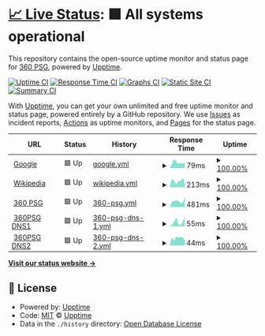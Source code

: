 # [📈 Live Status](https://upptime.360psg.net): <!--live status--> **🟩 All systems operational**

This repository contains the open-source uptime monitor and status page for [360 PSG](https://www.360psg.com), powered by [Upptime](https://github.com/upptime/upptime).

[![Uptime CI](https://github.com/360psg/upptime/workflows/Uptime%20CI/badge.svg)](https://github.com/360psg/upptime/actions?query=workflow%3A%22Uptime+CI%22)
[![Response Time CI](https://github.com/360psg/upptime/workflows/Response%20Time%20CI/badge.svg)](https://github.com/360psg/upptime/actions?query=workflow%3A%22Response+Time+CI%22)
[![Graphs CI](https://github.com/360psg/upptime/workflows/Graphs%20CI/badge.svg)](https://github.com/360psg/upptime/actions?query=workflow%3A%22Graphs+CI%22)
[![Static Site CI](https://github.com/360psg/upptime/workflows/Static%20Site%20CI/badge.svg)](https://github.com/360psg/upptime/actions?query=workflow%3A%22Static+Site+CI%22)
[![Summary CI](https://github.com/360psg/upptime/workflows/Summary%20CI/badge.svg)](https://github.com/360psg/upptime/actions?query=workflow%3A%22Summary+CI%22)

With [Upptime](https://upptime.js.org), you can get your own unlimited and free uptime monitor and status page, powered entirely by a GitHub repository. We use [Issues](https://github.com/upptime/upptime/issues) as incident reports, [Actions](https://github.com/360psg/upptime/actions) as uptime monitors, and [Pages](https://demo.upptime.js.org) for the status page.

<!--start: status pages-->
<!-- This summary is generated by Upptime (https://github.com/upptime/upptime) -->
<!-- Do not edit this manually, your changes will be overwritten -->
<!-- prettier-ignore -->
| URL | Status | History | Response Time | Uptime |
| --- | ------ | ------- | ------------- | ------ |
| <img alt="" src="https://favicons.githubusercontent.com/www.google.com" height="13"> [Google](https://www.google.com) | 🟩 Up | [google.yml](https://github.com/360PSG/upptime/commits/HEAD/history/google.yml) | <details><summary><img alt="Response time graph" src="./graphs/google/response-time-week.png" height="20"> 79ms</summary><br><a href="https://upptime.360psg.net/history/google"><img alt="Response time 75" src="https://img.shields.io/endpoint?url=https%3A%2F%2Fraw.githubusercontent.com%2F360PSG%2Fupptime%2FHEAD%2Fapi%2Fgoogle%2Fresponse-time.json"></a><br><a href="https://upptime.360psg.net/history/google"><img alt="24-hour response time 81" src="https://img.shields.io/endpoint?url=https%3A%2F%2Fraw.githubusercontent.com%2F360PSG%2Fupptime%2FHEAD%2Fapi%2Fgoogle%2Fresponse-time-day.json"></a><br><a href="https://upptime.360psg.net/history/google"><img alt="7-day response time 79" src="https://img.shields.io/endpoint?url=https%3A%2F%2Fraw.githubusercontent.com%2F360PSG%2Fupptime%2FHEAD%2Fapi%2Fgoogle%2Fresponse-time-week.json"></a><br><a href="https://upptime.360psg.net/history/google"><img alt="30-day response time 75" src="https://img.shields.io/endpoint?url=https%3A%2F%2Fraw.githubusercontent.com%2F360PSG%2Fupptime%2FHEAD%2Fapi%2Fgoogle%2Fresponse-time-month.json"></a><br><a href="https://upptime.360psg.net/history/google"><img alt="1-year response time 75" src="https://img.shields.io/endpoint?url=https%3A%2F%2Fraw.githubusercontent.com%2F360PSG%2Fupptime%2FHEAD%2Fapi%2Fgoogle%2Fresponse-time-year.json"></a></details> | <details><summary><a href="https://upptime.360psg.net/history/google">100.00%</a></summary><a href="https://upptime.360psg.net/history/google"><img alt="All-time uptime 100.00%" src="https://img.shields.io/endpoint?url=https%3A%2F%2Fraw.githubusercontent.com%2F360PSG%2Fupptime%2FHEAD%2Fapi%2Fgoogle%2Fuptime.json"></a><br><a href="https://upptime.360psg.net/history/google"><img alt="24-hour uptime 100.00%" src="https://img.shields.io/endpoint?url=https%3A%2F%2Fraw.githubusercontent.com%2F360PSG%2Fupptime%2FHEAD%2Fapi%2Fgoogle%2Fuptime-day.json"></a><br><a href="https://upptime.360psg.net/history/google"><img alt="7-day uptime 100.00%" src="https://img.shields.io/endpoint?url=https%3A%2F%2Fraw.githubusercontent.com%2F360PSG%2Fupptime%2FHEAD%2Fapi%2Fgoogle%2Fuptime-week.json"></a><br><a href="https://upptime.360psg.net/history/google"><img alt="30-day uptime 100.00%" src="https://img.shields.io/endpoint?url=https%3A%2F%2Fraw.githubusercontent.com%2F360PSG%2Fupptime%2FHEAD%2Fapi%2Fgoogle%2Fuptime-month.json"></a><br><a href="https://upptime.360psg.net/history/google"><img alt="1-year uptime 100.00%" src="https://img.shields.io/endpoint?url=https%3A%2F%2Fraw.githubusercontent.com%2F360PSG%2Fupptime%2FHEAD%2Fapi%2Fgoogle%2Fuptime-year.json"></a></details>
| <img alt="" src="https://favicons.githubusercontent.com/en.wikipedia.org" height="13"> [Wikipedia](https://en.wikipedia.org) | 🟩 Up | [wikipedia.yml](https://github.com/360PSG/upptime/commits/HEAD/history/wikipedia.yml) | <details><summary><img alt="Response time graph" src="./graphs/wikipedia/response-time-week.png" height="20"> 213ms</summary><br><a href="https://upptime.360psg.net/history/wikipedia"><img alt="Response time 271" src="https://img.shields.io/endpoint?url=https%3A%2F%2Fraw.githubusercontent.com%2F360PSG%2Fupptime%2FHEAD%2Fapi%2Fwikipedia%2Fresponse-time.json"></a><br><a href="https://upptime.360psg.net/history/wikipedia"><img alt="24-hour response time 122" src="https://img.shields.io/endpoint?url=https%3A%2F%2Fraw.githubusercontent.com%2F360PSG%2Fupptime%2FHEAD%2Fapi%2Fwikipedia%2Fresponse-time-day.json"></a><br><a href="https://upptime.360psg.net/history/wikipedia"><img alt="7-day response time 213" src="https://img.shields.io/endpoint?url=https%3A%2F%2Fraw.githubusercontent.com%2F360PSG%2Fupptime%2FHEAD%2Fapi%2Fwikipedia%2Fresponse-time-week.json"></a><br><a href="https://upptime.360psg.net/history/wikipedia"><img alt="30-day response time 271" src="https://img.shields.io/endpoint?url=https%3A%2F%2Fraw.githubusercontent.com%2F360PSG%2Fupptime%2FHEAD%2Fapi%2Fwikipedia%2Fresponse-time-month.json"></a><br><a href="https://upptime.360psg.net/history/wikipedia"><img alt="1-year response time 271" src="https://img.shields.io/endpoint?url=https%3A%2F%2Fraw.githubusercontent.com%2F360PSG%2Fupptime%2FHEAD%2Fapi%2Fwikipedia%2Fresponse-time-year.json"></a></details> | <details><summary><a href="https://upptime.360psg.net/history/wikipedia">100.00%</a></summary><a href="https://upptime.360psg.net/history/wikipedia"><img alt="All-time uptime 100.00%" src="https://img.shields.io/endpoint?url=https%3A%2F%2Fraw.githubusercontent.com%2F360PSG%2Fupptime%2FHEAD%2Fapi%2Fwikipedia%2Fuptime.json"></a><br><a href="https://upptime.360psg.net/history/wikipedia"><img alt="24-hour uptime 100.00%" src="https://img.shields.io/endpoint?url=https%3A%2F%2Fraw.githubusercontent.com%2F360PSG%2Fupptime%2FHEAD%2Fapi%2Fwikipedia%2Fuptime-day.json"></a><br><a href="https://upptime.360psg.net/history/wikipedia"><img alt="7-day uptime 100.00%" src="https://img.shields.io/endpoint?url=https%3A%2F%2Fraw.githubusercontent.com%2F360PSG%2Fupptime%2FHEAD%2Fapi%2Fwikipedia%2Fuptime-week.json"></a><br><a href="https://upptime.360psg.net/history/wikipedia"><img alt="30-day uptime 100.00%" src="https://img.shields.io/endpoint?url=https%3A%2F%2Fraw.githubusercontent.com%2F360PSG%2Fupptime%2FHEAD%2Fapi%2Fwikipedia%2Fuptime-month.json"></a><br><a href="https://upptime.360psg.net/history/wikipedia"><img alt="1-year uptime 100.00%" src="https://img.shields.io/endpoint?url=https%3A%2F%2Fraw.githubusercontent.com%2F360PSG%2Fupptime%2FHEAD%2Fapi%2Fwikipedia%2Fuptime-year.json"></a></details>
| <img alt="" src="https://favicons.githubusercontent.com/www.360psg.com" height="13"> [360 PSG](https://www.360psg.com) | 🟩 Up | [360-psg.yml](https://github.com/360PSG/upptime/commits/HEAD/history/360-psg.yml) | <details><summary><img alt="Response time graph" src="./graphs/360-psg/response-time-week.png" height="20"> 481ms</summary><br><a href="https://upptime.360psg.net/history/360-psg"><img alt="Response time 686" src="https://img.shields.io/endpoint?url=https%3A%2F%2Fraw.githubusercontent.com%2F360PSG%2Fupptime%2FHEAD%2Fapi%2F360-psg%2Fresponse-time.json"></a><br><a href="https://upptime.360psg.net/history/360-psg"><img alt="24-hour response time 794" src="https://img.shields.io/endpoint?url=https%3A%2F%2Fraw.githubusercontent.com%2F360PSG%2Fupptime%2FHEAD%2Fapi%2F360-psg%2Fresponse-time-day.json"></a><br><a href="https://upptime.360psg.net/history/360-psg"><img alt="7-day response time 481" src="https://img.shields.io/endpoint?url=https%3A%2F%2Fraw.githubusercontent.com%2F360PSG%2Fupptime%2FHEAD%2Fapi%2F360-psg%2Fresponse-time-week.json"></a><br><a href="https://upptime.360psg.net/history/360-psg"><img alt="30-day response time 686" src="https://img.shields.io/endpoint?url=https%3A%2F%2Fraw.githubusercontent.com%2F360PSG%2Fupptime%2FHEAD%2Fapi%2F360-psg%2Fresponse-time-month.json"></a><br><a href="https://upptime.360psg.net/history/360-psg"><img alt="1-year response time 686" src="https://img.shields.io/endpoint?url=https%3A%2F%2Fraw.githubusercontent.com%2F360PSG%2Fupptime%2FHEAD%2Fapi%2F360-psg%2Fresponse-time-year.json"></a></details> | <details><summary><a href="https://upptime.360psg.net/history/360-psg">100.00%</a></summary><a href="https://upptime.360psg.net/history/360-psg"><img alt="All-time uptime 100.00%" src="https://img.shields.io/endpoint?url=https%3A%2F%2Fraw.githubusercontent.com%2F360PSG%2Fupptime%2FHEAD%2Fapi%2F360-psg%2Fuptime.json"></a><br><a href="https://upptime.360psg.net/history/360-psg"><img alt="24-hour uptime 100.00%" src="https://img.shields.io/endpoint?url=https%3A%2F%2Fraw.githubusercontent.com%2F360PSG%2Fupptime%2FHEAD%2Fapi%2F360-psg%2Fuptime-day.json"></a><br><a href="https://upptime.360psg.net/history/360-psg"><img alt="7-day uptime 100.00%" src="https://img.shields.io/endpoint?url=https%3A%2F%2Fraw.githubusercontent.com%2F360PSG%2Fupptime%2FHEAD%2Fapi%2F360-psg%2Fuptime-week.json"></a><br><a href="https://upptime.360psg.net/history/360-psg"><img alt="30-day uptime 100.00%" src="https://img.shields.io/endpoint?url=https%3A%2F%2Fraw.githubusercontent.com%2F360PSG%2Fupptime%2FHEAD%2Fapi%2F360-psg%2Fuptime-month.json"></a><br><a href="https://upptime.360psg.net/history/360-psg"><img alt="1-year uptime 100.00%" src="https://img.shields.io/endpoint?url=https%3A%2F%2Fraw.githubusercontent.com%2F360PSG%2Fupptime%2FHEAD%2Fapi%2F360-psg%2Fuptime-year.json"></a></details>
| <img alt="" src="https://favicons.githubusercontent.com/null" height="13"> [360PSG DNS1](ns1.360psg.com) | 🟩 Up | [360-psg-dns-1.yml](https://github.com/360PSG/upptime/commits/HEAD/history/360-psg-dns-1.yml) | <details><summary><img alt="Response time graph" src="./graphs/360-psg-dns-1/response-time-week.png" height="20"> 55ms</summary><br><a href="https://upptime.360psg.net/history/360-psg-dns-1"><img alt="Response time 62" src="https://img.shields.io/endpoint?url=https%3A%2F%2Fraw.githubusercontent.com%2F360PSG%2Fupptime%2FHEAD%2Fapi%2F360-psg-dns-1%2Fresponse-time.json"></a><br><a href="https://upptime.360psg.net/history/360-psg-dns-1"><img alt="24-hour response time 112" src="https://img.shields.io/endpoint?url=https%3A%2F%2Fraw.githubusercontent.com%2F360PSG%2Fupptime%2FHEAD%2Fapi%2F360-psg-dns-1%2Fresponse-time-day.json"></a><br><a href="https://upptime.360psg.net/history/360-psg-dns-1"><img alt="7-day response time 55" src="https://img.shields.io/endpoint?url=https%3A%2F%2Fraw.githubusercontent.com%2F360PSG%2Fupptime%2FHEAD%2Fapi%2F360-psg-dns-1%2Fresponse-time-week.json"></a><br><a href="https://upptime.360psg.net/history/360-psg-dns-1"><img alt="30-day response time 62" src="https://img.shields.io/endpoint?url=https%3A%2F%2Fraw.githubusercontent.com%2F360PSG%2Fupptime%2FHEAD%2Fapi%2F360-psg-dns-1%2Fresponse-time-month.json"></a><br><a href="https://upptime.360psg.net/history/360-psg-dns-1"><img alt="1-year response time 62" src="https://img.shields.io/endpoint?url=https%3A%2F%2Fraw.githubusercontent.com%2F360PSG%2Fupptime%2FHEAD%2Fapi%2F360-psg-dns-1%2Fresponse-time-year.json"></a></details> | <details><summary><a href="https://upptime.360psg.net/history/360-psg-dns-1">100.00%</a></summary><a href="https://upptime.360psg.net/history/360-psg-dns-1"><img alt="All-time uptime 100.00%" src="https://img.shields.io/endpoint?url=https%3A%2F%2Fraw.githubusercontent.com%2F360PSG%2Fupptime%2FHEAD%2Fapi%2F360-psg-dns-1%2Fuptime.json"></a><br><a href="https://upptime.360psg.net/history/360-psg-dns-1"><img alt="24-hour uptime 100.00%" src="https://img.shields.io/endpoint?url=https%3A%2F%2Fraw.githubusercontent.com%2F360PSG%2Fupptime%2FHEAD%2Fapi%2F360-psg-dns-1%2Fuptime-day.json"></a><br><a href="https://upptime.360psg.net/history/360-psg-dns-1"><img alt="7-day uptime 100.00%" src="https://img.shields.io/endpoint?url=https%3A%2F%2Fraw.githubusercontent.com%2F360PSG%2Fupptime%2FHEAD%2Fapi%2F360-psg-dns-1%2Fuptime-week.json"></a><br><a href="https://upptime.360psg.net/history/360-psg-dns-1"><img alt="30-day uptime 100.00%" src="https://img.shields.io/endpoint?url=https%3A%2F%2Fraw.githubusercontent.com%2F360PSG%2Fupptime%2FHEAD%2Fapi%2F360-psg-dns-1%2Fuptime-month.json"></a><br><a href="https://upptime.360psg.net/history/360-psg-dns-1"><img alt="1-year uptime 100.00%" src="https://img.shields.io/endpoint?url=https%3A%2F%2Fraw.githubusercontent.com%2F360PSG%2Fupptime%2FHEAD%2Fapi%2F360-psg-dns-1%2Fuptime-year.json"></a></details>
| <img alt="" src="https://favicons.githubusercontent.com/null" height="13"> [360PSG DNS2](ns2.360psg.com) | 🟩 Up | [360-psg-dns-2.yml](https://github.com/360PSG/upptime/commits/HEAD/history/360-psg-dns-2.yml) | <details><summary><img alt="Response time graph" src="./graphs/360-psg-dns-2/response-time-week.png" height="20"> 44ms</summary><br><a href="https://upptime.360psg.net/history/360-psg-dns-2"><img alt="Response time 47" src="https://img.shields.io/endpoint?url=https%3A%2F%2Fraw.githubusercontent.com%2F360PSG%2Fupptime%2FHEAD%2Fapi%2F360-psg-dns-2%2Fresponse-time.json"></a><br><a href="https://upptime.360psg.net/history/360-psg-dns-2"><img alt="24-hour response time 32" src="https://img.shields.io/endpoint?url=https%3A%2F%2Fraw.githubusercontent.com%2F360PSG%2Fupptime%2FHEAD%2Fapi%2F360-psg-dns-2%2Fresponse-time-day.json"></a><br><a href="https://upptime.360psg.net/history/360-psg-dns-2"><img alt="7-day response time 44" src="https://img.shields.io/endpoint?url=https%3A%2F%2Fraw.githubusercontent.com%2F360PSG%2Fupptime%2FHEAD%2Fapi%2F360-psg-dns-2%2Fresponse-time-week.json"></a><br><a href="https://upptime.360psg.net/history/360-psg-dns-2"><img alt="30-day response time 47" src="https://img.shields.io/endpoint?url=https%3A%2F%2Fraw.githubusercontent.com%2F360PSG%2Fupptime%2FHEAD%2Fapi%2F360-psg-dns-2%2Fresponse-time-month.json"></a><br><a href="https://upptime.360psg.net/history/360-psg-dns-2"><img alt="1-year response time 47" src="https://img.shields.io/endpoint?url=https%3A%2F%2Fraw.githubusercontent.com%2F360PSG%2Fupptime%2FHEAD%2Fapi%2F360-psg-dns-2%2Fresponse-time-year.json"></a></details> | <details><summary><a href="https://upptime.360psg.net/history/360-psg-dns-2">100.00%</a></summary><a href="https://upptime.360psg.net/history/360-psg-dns-2"><img alt="All-time uptime 100.00%" src="https://img.shields.io/endpoint?url=https%3A%2F%2Fraw.githubusercontent.com%2F360PSG%2Fupptime%2FHEAD%2Fapi%2F360-psg-dns-2%2Fuptime.json"></a><br><a href="https://upptime.360psg.net/history/360-psg-dns-2"><img alt="24-hour uptime 100.00%" src="https://img.shields.io/endpoint?url=https%3A%2F%2Fraw.githubusercontent.com%2F360PSG%2Fupptime%2FHEAD%2Fapi%2F360-psg-dns-2%2Fuptime-day.json"></a><br><a href="https://upptime.360psg.net/history/360-psg-dns-2"><img alt="7-day uptime 100.00%" src="https://img.shields.io/endpoint?url=https%3A%2F%2Fraw.githubusercontent.com%2F360PSG%2Fupptime%2FHEAD%2Fapi%2F360-psg-dns-2%2Fuptime-week.json"></a><br><a href="https://upptime.360psg.net/history/360-psg-dns-2"><img alt="30-day uptime 100.00%" src="https://img.shields.io/endpoint?url=https%3A%2F%2Fraw.githubusercontent.com%2F360PSG%2Fupptime%2FHEAD%2Fapi%2F360-psg-dns-2%2Fuptime-month.json"></a><br><a href="https://upptime.360psg.net/history/360-psg-dns-2"><img alt="1-year uptime 100.00%" src="https://img.shields.io/endpoint?url=https%3A%2F%2Fraw.githubusercontent.com%2F360PSG%2Fupptime%2FHEAD%2Fapi%2F360-psg-dns-2%2Fuptime-year.json"></a></details>

<!--end: status pages-->

[**Visit our status website →**](https://demo.upptime.js.org)

## 📄 License

- Powered by: [Upptime](https://github.com/upptime/upptime)
- Code: [MIT](./LICENSE) © [Upptime](https://upptime.js.org)
- Data in the `./history` directory: [Open Database License](https://opendatacommons.org/licenses/odbl/1-0/)

